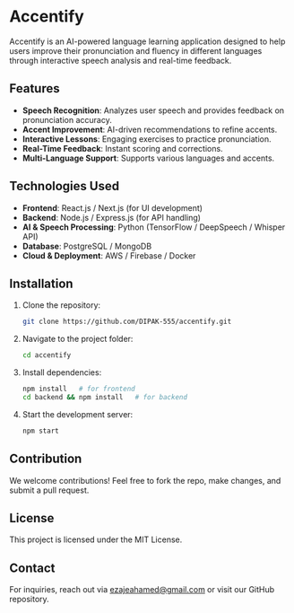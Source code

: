 # Accentify

Accentify is an AI-powered language learning application designed to help users improve their pronunciation and fluency in different languages through interactive speech analysis and real-time feedback.

## Features

- **Speech Recognition**: Analyzes user speech and provides feedback on pronunciation accuracy.
- **Accent Improvement**: AI-driven recommendations to refine accents.
- **Interactive Lessons**: Engaging exercises to practice pronunciation.
- **Real-Time Feedback**: Instant scoring and corrections.
- **Multi-Language Support**: Supports various languages and accents.

## Technologies Used

- **Frontend**: React.js / Next.js (for UI development)
- **Backend**: Node.js / Express.js (for API handling)
- **AI & Speech Processing**: Python (TensorFlow / DeepSpeech / Whisper API)
- **Database**: PostgreSQL / MongoDB
- **Cloud & Deployment**: AWS / Firebase / Docker

## Installation

1. Clone the repository:
   ```sh
   git clone https://github.com/DIPAK-555/accentify.git
   ```
2. Navigate to the project folder:
   ```sh
   cd accentify
   ```
3. Install dependencies:
   ```sh
   npm install   # for frontend
   cd backend && npm install   # for backend
   ```
4. Start the development server:
   ```sh
   npm start
   ```

## Contribution

We welcome contributions! Feel free to fork the repo, make changes, and submit a pull request.

## License

This project is licensed under the MIT License.

## Contact

For inquiries, reach out via ezajeahamed@gmail.com or visit our GitHub repository.

